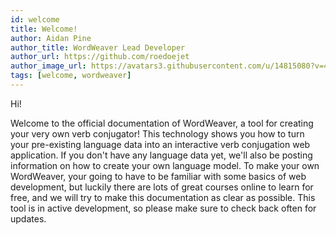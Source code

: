 ```yaml
---
id: welcome
title: Welcome!
author: Aidan Pine
author_title: WordWeaver Lead Developer
author_url: https://github.com/roedoejet
author_image_url: https://avatars3.githubusercontent.com/u/14815080?v=4
tags: [welcome, wordweaver]
---
```


Hi! 

Welcome to the official documentation of WordWeaver, a tool for creating your very own verb conjugator! This technology shows you how to turn your pre-existing language data into an interactive verb conjugation web application. If you don't have any language data yet, we'll also be posting information on how to create your own language model. To make your own WordWeaver, your going to have to be familiar with some basics of web development, but luckily there are lots of great courses online to learn for free, and we will try to make this documentation as clear as possible. This tool is in active development, so please make sure to check back often for updates. 
